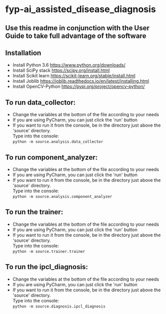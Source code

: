 # fyp-ai_assisted_disease_diagnosis
## Use this readme in conjunction with the User Guide to take full advantage of the software
## Installation
- Install Python 3.6 https://www.python.org/downloads/
- Install SciPy stack https://scipy.org/install.html
- Install Scikit learn https://scikit-learn.org/stable/install.html
- Install Joblib https://joblib.readthedocs.io/en/latest/installing.html
- Install OpenCV-Python https://pypi.org/project/opencv-python/

## To run data_collector:
- Change the variables at the bottom of the file according to your needs
- If you are using PyCharm, you can just click the 'run' button
- If you want to run it from the console, be in the directory just above the 'source' directory.   
Type into the console:  
```python -m source.analysis.data_collector```

## To run component_analyzer:
- Change the variables at the bottom of the file according to your needs
- If you are using PyCharm, you can just click the 'run' button
- If you want to run it from the console, be in the directory just above the 'source' directory.   
Type into the console:  
```python -m source.analysis.component_analyzer```

## To run the trainer:
- Change the variables at the bottom of the file according to your needs
- If you are using PyCharm, you can just click the 'run' button
- If you want to run it from the console, be in the directory just above the 'source' directory.   
Type into the console:  
```python -m source.trainer.trainer```

## To run the ipcl_diagnosis:
- Change the variables at the bottom of the file according to your needs
- If you are using PyCharm, you can just click the 'run' button
- If you want to run it from the console, be in the directory just above the 'source' directory.   
Type into the console:  
```python -m source.diagnosis.ipcl_diagnosis```
    